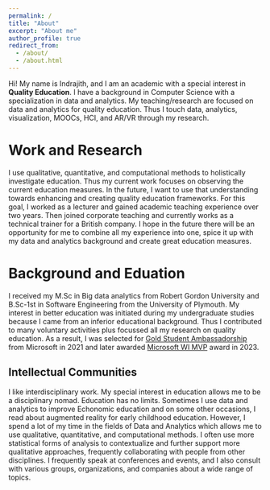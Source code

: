 ```yaml
---
permalink: /
title: "About"
excerpt: "About me"
author_profile: true
redirect_from: 
  - /about/
  - /about.html
---
```


Hi! My name is Indrajith, and I am an academic with a special interest in **Quality Education**. I have a background in Computer Science with a specialization in data and analytics. My teaching/research are focused on data and analytics for quality education. Thus I touch data, analytics, visualization, MOOCs, HCI, and AR/VR through my research.

Work and Research
======
I use qualitative, quantitative, and computational methods to holistically investigate education. Thus my current work focuses on observing the current education measures. In the future, I want to use that understanding towards enhancing and creating quality education frameworks. For this goal, I worked as a lecturer and gained academic teaching experience over two years. Then joined corporate teaching and currently works as a technical trainer for a British company. I hope in the future there will be an opportunity for me to combine all my experience into one, spice it up with my data and analytics background and create great education measures.

Background and Eduation
======
I received my M.Sc in Big data analytics from Robert Gordon University and B.Sc-1st in Software Engineering from the University of Plymouth. My interest in better education was initiated during my undergraduate studies because I came from an inferior educational background. Thus I contributed to many voluntary activities plus focussed all my research on quality education. As a result, I was selected for [Gold Student Ambassadorship](https://studentambassadors.microsoft.com/en-US/studentambassadors/profile/72ac770b-8fd2-4436-91bd-590e3df929a5) from Microsoft in 2021 and later awarded [Microsoft WI MVP](https://insider.windows.com/en-us/mvps) award in 2023. 

Intellectual Communities
------
I like interdisciplinary work. My special interest in education allows me to be a disciplinary nomad. Education has no limits. Sometimes I use data and analytics to improve Echonomic education and on some other occasions, I read about augmented reality for early childhood education. However, I spend a lot of my time in the fields of Data and Analytics which allows me to use qualitative, quantitative, and computational methods. I often use more statistical forms of analysis to contextualize and further support more qualitative approaches, frequently collaborating with people from other disciplines. I frequently speak at conferences and events, and I also consult with various groups, organizations, and companies about a wide range of topics.
